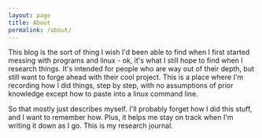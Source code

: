 ```yaml
---
layout: page
title: About
permalink: /about/
---
```


This blog is the sort of thing I wish I'd been able to find when I first started messing with programs and linux - ok, it's what I still hope to find when I research things.  It's intended for people who are way out of their depth, but still want to forge ahead with their cool project.  This is a place where I'm recording how I did things, step by step, with no assumptions of prior knowledge except how to paste into a linux command line.

So that mostly just describes myself.  I'll probably forget how I did this stuff, and I want to remember how.  Plus, it helps me stay on track when I'm writing it down as I go.  This is my research journal.
